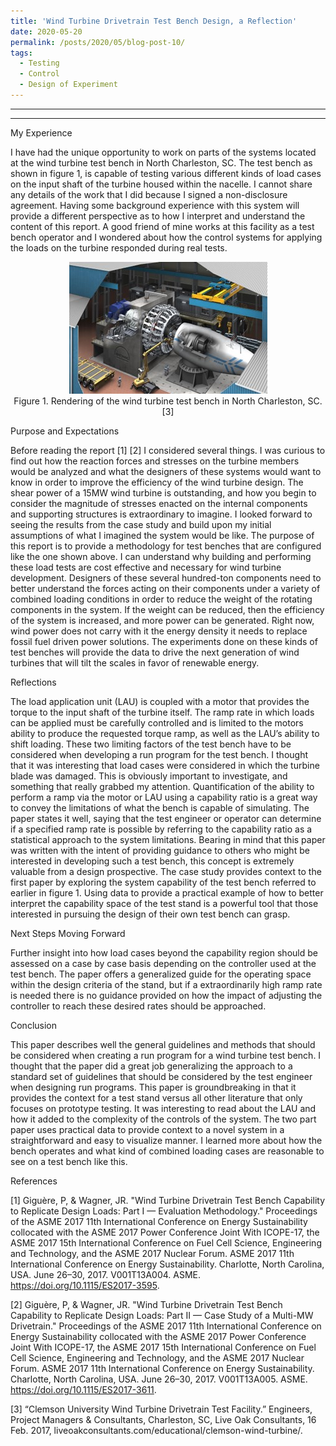 ```yaml
---
title: 'Wind Turbine Drivetrain Test Bench Design, a Reflection'
date: 2020-05-20
permalink: /posts/2020/05/blog-post-10/
tags:
  - Testing
  - Control
  - Design of Experiment
---
```


------
 
------

My Experience

I have had the unique opportunity to work on parts of the systems located at the wind turbine test bench in North Charleston, SC. The test bench as shown in figure 1, is capable of testing various different kinds of load cases on the input shaft of the turbine housed within the nacelle. I cannot share any details of the work that I did because I signed a non-disclosure agreement. Having some background experience with this system will provide a different perspective as to how I interpret and understand the content of this report. A good friend of mine works at this facility as a test bench operator and I wondered about how the control systems for applying the loads on the turbine responded during real tests. 

<p align="center">
<img src='/images/NC_wt.jpg'>
<br>
Figure 1. Rendering of the wind turbine test bench in North Charleston, SC. [3]
</p>

Purpose and Expectations

Before reading the report [1] [2] I considered several things. I was curious to find out how the reaction forces and stresses on the turbine members would be analyzed and what the designers of these systems would want to know in order to improve the efficiency of the wind turbine design. The shear power of a 15MW wind turbine is outstanding, and how you begin to consider the magnitude of stresses enacted on the internal components and supporting structures is extraordinary to imagine. I looked forward to seeing the results from the case study and build upon my initial assumptions of what I imagined the system would be like. The purpose of this report is to provide a methodology for test benches that are configured like the one shown above. I can understand why building and performing these load tests are cost effective and necessary for wind turbine development. Designers of these several hundred-ton components need to better understand the forces acting on their components under a variety of combined loading conditions in order to reduce the weight of the rotating components in the system. If the weight can be reduced, then the efficiency of the system is increased, and more power can be generated. Right now, wind power does not carry with it the energy density it needs to replace fossil fuel driven power solutions. The experiments done on these kinds of test benches will provide the data to drive the next generation of wind turbines that will tilt the scales in favor of renewable energy. 

Reflections

The load application unit (LAU) is coupled with a motor that provides the torque to the input shaft of the turbine itself. The ramp rate in which loads can be applied must be carefully controlled and is limited to the motors ability to produce the requested torque ramp, as well as the LAU’s ability to shift loading. These two limiting factors of the test bench have to be considered when developing a run program for the test bench. I thought that it was interesting that load cases were considered in which the turbine blade was damaged. This is obviously important to investigate, and something that really grabbed my attention. Quantification of the ability to perform a ramp via the motor or LAU using a capability ratio is a great way to convey the limitations of what the bench is capable of simulating. The paper states it well, saying that the test engineer or operator can determine if a specified ramp rate is possible by referring to the capability ratio as a statistical approach to the system limitations. Bearing in mind that this paper was written with the intent of providing guidance to others who might be interested in developing such a test bench, this concept is extremely valuable from a design prospective. The case study provides context to the first paper by exploring the system capability of the test bench referred to earlier in figure 1. Using data to provide a practical example of how to better interpret the capability space of the test stand is a powerful tool that those interested in pursuing the design of their own test bench can grasp. 

Next Steps Moving Forward

Further insight into how load cases beyond the capability region should be assessed on a case by case basis depending on the controller used at the test bench. The paper offers a generalized guide for the operating space within the design criteria of the stand, but if a extraordinarily high ramp rate is needed there is no guidance provided on how the impact of adjusting the controller to reach these desired rates should be approached. 

Conclusion

This paper describes well the general guidelines and methods that should be considered when creating a run program for a wind turbine test bench. I thought that the paper did a great job generalizing the approach to a standard set of guidelines that should be considered by the test engineer when designing run programs. This paper is groundbreaking in that it provides the context for a test stand versus all other literature that only focuses on prototype testing. It was interesting to read about the LAU and how it added to the complexity of the controls of the system. The two part paper uses practical data to provide context to a novel system in a straightforward and easy to visualize manner. I learned more about how the bench operates and what kind of combined loading cases are reasonable to see on a test bench like this. 

References

[1] Giguère, P, & Wagner, JR. "Wind Turbine Drivetrain Test Bench Capability to Replicate Design Loads: Part I — Evaluation Methodology." Proceedings of the ASME 2017 11th International Conference on Energy Sustainability collocated with the ASME 2017 Power Conference Joint With ICOPE-17, the ASME 2017 15th International Conference on Fuel Cell Science, Engineering and Technology, and the ASME 2017 Nuclear Forum. ASME 2017 11th International Conference on Energy Sustainability. Charlotte, North Carolina, USA. June 26–30, 2017. V001T13A004. ASME. https://doi.org/10.1115/ES2017-3595.

[2] Giguère, P, & Wagner, JR. "Wind Turbine Drivetrain Test Bench Capability to Replicate Design Loads: Part II — Case Study of a Multi-MW Drivetrain." Proceedings of the ASME 2017 11th International Conference on Energy Sustainability collocated with the ASME 2017 Power Conference Joint With ICOPE-17, the ASME 2017 15th International Conference on Fuel Cell Science, Engineering and Technology, and the ASME 2017 Nuclear Forum. ASME 2017 11th International Conference on Energy Sustainability. Charlotte, North Carolina, USA. June 26–30, 2017. V001T13A005. ASME. https://doi.org/10.1115/ES2017-3611. 

[3] “Clemson University Wind Turbine Drivetrain Test Facility.” Engineers, Project Managers & Consultants, Charleston, SC, Live Oak Consultants, 16 Feb. 2017, liveoakconsultants.com/educational/clemson-wind-turbine/.